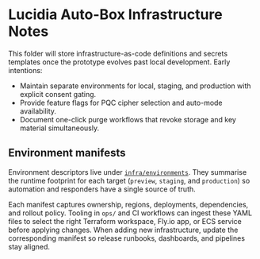 # Lucidia Auto-Box Infrastructure Notes

This folder will store infrastructure-as-code definitions and secrets templates once the prototype evolves past local development. Early intentions:

- Maintain separate environments for local, staging, and production with explicit consent gating.
- Provide feature flags for PQC cipher selection and auto-mode availability.
- Document one-click purge workflows that revoke storage and key material simultaneously.

## Environment manifests

Environment descriptors live under [`infra/environments`](./environments). They summarise the runtime footprint for each target (`preview`, `staging`, and `production`) so automation and responders have a single source of truth.

Each manifest captures ownership, regions, deployments, dependencies, and rollout policy. Tooling in `ops/` and CI workflows can ingest these YAML files to select the right Terraform workspace, Fly.io app, or ECS service before applying changes. When adding new infrastructure, update the corresponding manifest so release runbooks, dashboards, and pipelines stay aligned.
